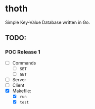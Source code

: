 # thoth
Simple Key-Value Database written in Go.

## TODO:

### POC Release 1
- [ ] Commands
    - [ ] `SET`
    - [ ] `GET`
- [ ] Server
- [ ] Client
- [x] Makefile:
    - [x] `run`
    - [x] `test`
